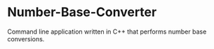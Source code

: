 # Number-Base-Converter
Command line application written in C++ that performs number base conversions.
